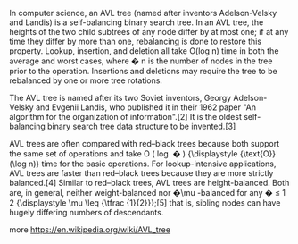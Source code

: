 In computer science, an AVL tree (named after inventors Adelson-Velsky and Landis) is a self-balancing binary search tree. In an AVL tree, the heights of the two child subtrees of any node differ by at most one; if at any time they differ by more than one, rebalancing is done to restore this property. Lookup, insertion, and deletion all take O(log n) time in both the average and worst cases, where 
�
n is the number of nodes in the tree prior to the operation. Insertions and deletions may require the tree to be rebalanced by one or more tree rotations.

The AVL tree is named after its two Soviet inventors, Georgy Adelson-Velsky and Evgenii Landis, who published it in their 1962 paper "An algorithm for the organization of information".[2] It is the oldest self-balancing binary search tree data structure to be invented.[3]

AVL trees are often compared with red–black trees because both support the same set of operations and take 
O
(
log
⁡
�
)
{\displaystyle {\text{O}}(\log n)} time for the basic operations. For lookup-intensive applications, AVL trees are faster than red–black trees because they are more strictly balanced.[4] Similar to red–black trees, AVL trees are height-balanced. Both are, in general, neither weight-balanced nor 
�\mu -balanced for any 
�
≤
1
2
{\displaystyle \mu \leq {\tfrac {1}{2}}};[5] that is, sibling nodes can have hugely differing numbers of descendants.

more https://en.wikipedia.org/wiki/AVL_tree
